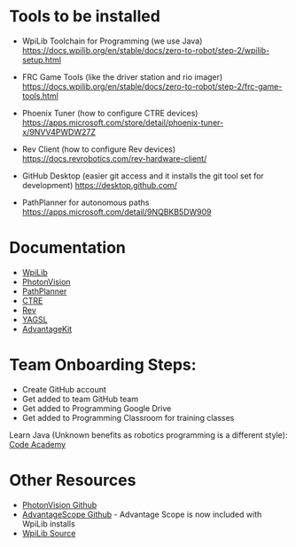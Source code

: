 # Tools to be installed
* WpiLib Toolchain for Programming (we use Java)
https://docs.wpilib.org/en/stable/docs/zero-to-robot/step-2/wpilib-setup.html

* FRC Game Tools (like the driver station and rio imager)
https://docs.wpilib.org/en/stable/docs/zero-to-robot/step-2/frc-game-tools.html

* Phoenix Tuner (how to configure CTRE devices)
https://apps.microsoft.com/store/detail/phoenix-tuner-x/9NVV4PWDW27Z

* Rev Client (how to configure Rev devices)
https://docs.revrobotics.com/rev-hardware-client/

* GitHub Desktop (easier git access and it installs the git tool set for development)
https://desktop.github.com/

* PathPlanner for autonomous paths
https://apps.microsoft.com/detail/9NQBKB5DW909

# Documentation
* [WpiLib](https://docs.wpilib.org/en/stable/index.html)
* [PhotonVision](https://docs.photonvision.org/en/latest/)
* [PathPlanner](https://github.com/mjansen4857/pathplanner)
* [CTRE](https://v6.docs.ctr-electronics.com/en/stable/index.html)
* [Rev](https://docs.revrobotics.com/docs/)
* [YAGSL](https://docs.yagsl.com/)
* [AdvantageKit](https://docs.advantagekit.org/)

# Team Onboarding Steps:
* Create GitHub account
* Get added to team GitHub team
* Get added to Programming Google Drive
* Get added to Programming Classroom for training classes

Learn Java (Unknown benefits as robotics programming is a different style): [Code Academy](https://www.codecademy.com/learn/learn-java)

# Other Resources
* [PhotonVision Github](https://github.com/PhotonVision/photonvision)
* [AdvantageScope Github](https://github.com/Mechanical-Advantage/AdvantageScope) - Advantage Scope is now included with WpiLib installs
* [WpiLib Source](https://github.com/wpilibsuite/allwpilib)
